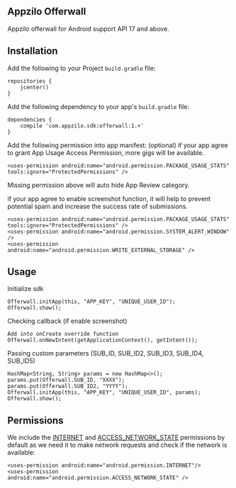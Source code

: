 ## Appzilo Offerwall
Appzilo offerwall for Android support API 17 and above.

## Installation
Add the following to your Project `build.gradle` file:

```
repositories {
	jcenter()
}
```

Add the following dependency to your app's `build.gradle` file:

```
dependencies {
	compile 'com.appzilo.sdk:offerwall:1.+'
}
```

Add the following permission into app manifest: (optional)
if your app agree to grant App Usage Access Permission, more gigs will be available. 

```
<uses-permission android:name="android.permission.PACKAGE_USAGE_STATS" tools:ignore="ProtectedPermissions" />
```

Missing permission above will auto hide App Review category.

if your app agree to enable screenshot function, it will help to prevent potential spam and increase the success rate of submissions.

```
<uses-permission android:name="android.permission.PACKAGE_USAGE_STATS" tools:ignore="ProtectedPermissions" />
<uses-permission android:name="android.permission.SYSTEM_ALERT_WINDOW" />
<uses-permission android:name="android.permission.WRITE_EXTERNAL_STORAGE" />
```

## Usage

Initialize sdk

```
Offerwall.initApp(this, "APP_KEY", "UNIQUE_USER_ID");
Offerwall.show();
```

Checking callback (if enable screenshot)
```
Add into onCreate override function
Offerwall.onNewIntent(getApplicationContext(), getIntent());
```

Passing custom parameters (SUB_ID, SUB_ID2, SUB_ID3, SUB_ID4, SUB_ID5)

```
HashMap<String, String> params = new HashMap<>();
params.put(Offerwall.SUB_ID, "XXXX");
params.put(Offerwall.SUB_ID2, "YYYY");
Offerwall.initApp(this, "APP_KEY", "UNIQUE_USER_ID", params);
Offerwall.show();
```

## Permissions

We include the [INTERNET](http://developer.android.com/reference/android/Manifest.permission.html#INTERNET) and [ACCESS_NETWORK_STATE](https://developer.android.com/reference/android/Manifest.permission.html#ACCESS_NETWORK_STATE) permissions by default as we need it to make network requests and check if the network is available:

```
<uses-permission android:name="android.permission.INTERNET"/>
<uses-permission android:name="android.permission.ACCESS_NETWORK_STATE" />
```  





